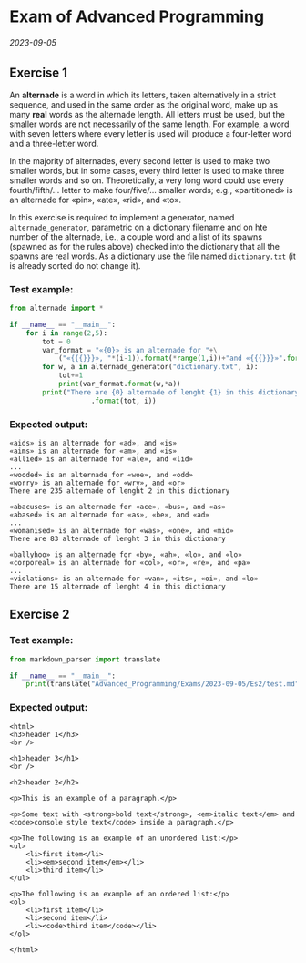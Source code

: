 # Exam of Advanced Programming

###### 2023-09-05

## Exercise 1

An **alternade** is a word in which its letters, taken alternatively in a strict sequence, and used in the same order as the original word, make up as many **real** words as the alternade length. All letters must be used, but the smaller words are not necessarily of the same length. For example, a word with seven letters where every letter is used will produce a four-letter word and a three-letter word.

In the majority of alternades, every second letter is used to make two smaller words, but in some cases, every third letter is used to make three smaller words and so on. Theoretically, a very long word could use every fourth/fifth/... letter to make four/five/... smaller words; e.g., «partitioned» is an alternade for «pin», «ate», «rid», and «to».

In this exercise is required to implement a generator, named `alternade_generator`, parametric on a dictionary filename and on hte number of the alternade, i.e., a couple word and a list of its spawns (spawned as for the rules above) checked into the dictionary that all the spawns are real words. As a dictionary use the file named `dictionary.txt` (it is already sorted do not change it).

### Test example:

```py
from alternade import *

if __name__ == "__main__":
    for i in range(2,5):
        tot = 0
        var_format = "«{0}» is an alternade for "+\
            ("«{{{}}}», "*(i-1)).format(*range(1,i))+"and «{{{}}}»".format(i)
        for w, a in alternade_generator("dictionary.txt", i):
            tot+=1
            print(var_format.format(w,*a))
        print("There are {0} alternade of lenght {1} in this dictionary\n"
                    .format(tot, i))
```

### Expected output:

```
«aids» is an alternade for «ad», and «is»
«aims» is an alternade for «am», and «is»
«allied» is an alternade for «ale», and «lid»
...
«wooded» is an alternade for «woe», and «odd»
«worry» is an alternade for «wry», and «or»
There are 235 alternade of lenght 2 in this dictionary

«abacuses» is an alternade for «ace», «bus», and «as»
«abased» is an alternade for «as», «be», and «ad»
...
«womanised» is an alternade for «was», «one», and «mid»
There are 83 alternade of lenght 3 in this dictionary

«ballyhoo» is an alternade for «by», «ah», «lo», and «lo»
«corporeal» is an alternade for «col», «or», «re», and «pa»
...
«violations» is an alternade for «van», «its», «oi», and «lo»
There are 15 alternade of lenght 4 in this dictionary
```

## Exercise 2



### Test example:

```py
from markdown_parser import translate

if __name__ == "__main__":
    print(translate("Advanced_Programming/Exams/2023-09-05/Es2/test.md"))
```

### Expected output:

```
<html>
<h3>header 1</h3>
<br />

<h1>header 3</h1>
<br />

<h2>header 2</h2>

<p>This is an example of a paragraph.</p>

<p>Some text with <strong>bold text</strong>, <em>italic text</em> and <code>console style text</code> inside a paragraph.</p>

<p>The following is an example of an unordered list:</p>
<ul>
    <li>first item</li>
    <li><em>second item</em></li>
    <li>third item</li>
</ul>

<p>The following is an example of an ordered list:</p>
<ol>
    <li>first item</li>
    <li>second item</li>
    <li><code>third item</code></li>
</ol>

</html>

```